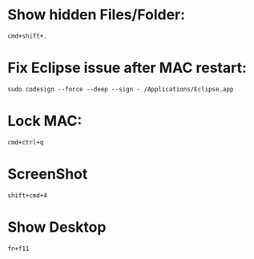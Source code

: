 # Show hidden Files/Folder:
    cmd+shift+.

# Fix Eclipse issue after MAC restart:
    sudo codesign --force --deep --sign - /Applications/Eclipse.app

# Lock MAC:
	cmd+ctrl+q

# ScreenShot
	shift+cmd+4

# Show Desktop
    fn+f11